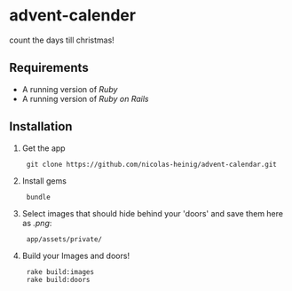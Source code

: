 # advent-calender
count the days till christmas!

## Requirements

* A running version of *Ruby*
* A running version of *Ruby on Rails*

## Installation
1. Get the app

        git clone https://github.com/nicolas-heinig/advent-calendar.git
        
2. Install gems

        bundle

3. Select images that should hide behind your 'doors' and save them here as *.png*:

        app/assets/private/

3. Build your Images and doors!

        rake build:images
        rake build:doors
